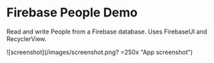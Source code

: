 # Firebase People Demo

Read and write People from a Firebase database.
Uses FirebaseUI and RecyclerView.

![screenshot](/images/screenshot.png? =250x "App screenshot")

